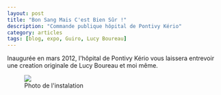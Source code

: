 ```yaml
---
layout: post
title: "Bon Sang Mais C'est Bien Sûr !"
description: "Commande publique hôpital de Pontivy Kério"
category: articles
tags: [blog, expo, Guiro, Lucy Boureau]
---
```


Inaugurée en mars 2012, l'hôpital de Pontivy Kério vous laissera entrevoir une creation originale de Lucy Boureau et moi même.  

<figure>
	<img src="/images/bon-sans.jpg">
	<figcaption>Photo de l'instalation</figcaption>
</figure>
